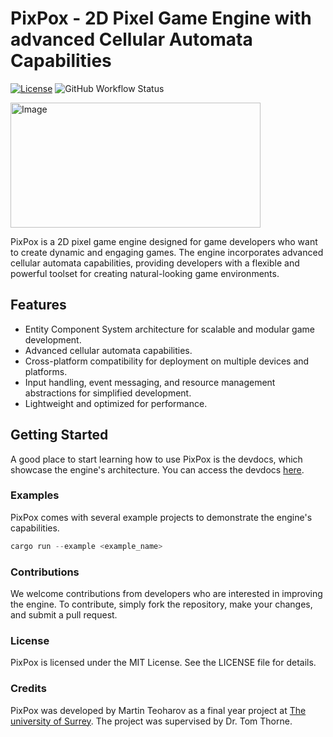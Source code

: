 # PixPox - 2D Pixel Game Engine with advanced Cellular Automata Capabilities

[![License](https://img.shields.io/badge/license-MIT-blue.svg)](https://opensource.org/licenses/MIT)
![GitHub Workflow Status](https://img.shields.io/github/workflow/status/martinteoharov/pixpox/Rust?label=CI&logo=github&style=flat-square)

<img src="https://user-images.githubusercontent.com/43793073/234361085-053432ef-b9fe-4581-9795-4ddba162bf0c.png" alt="Image" width="400" height="200">

PixPox is a 2D pixel game engine designed for game developers who want to create dynamic and engaging games. The engine incorporates advanced cellular automata capabilities, providing developers with a flexible and powerful toolset for creating natural-looking game environments.

## Features
- Entity Component System architecture for scalable and modular game development.
- Advanced cellular automata capabilities.
- Cross-platform compatibility for deployment on multiple devices and platforms.
- Input handling, event messaging, and resource management abstractions for simplified development.
- Lightweight and optimized for performance.

## Getting Started

A good place to start learning how to use PixPox is the devdocs, which showcase the engine's architecture. You can access the devdocs [here](https://martinteoharov.github.io/pixpox-dev-docs/).

### Examples
PixPox comes with several example projects to demonstrate the engine's capabilities.

```rust
cargo run --example <example_name>
```

### Contributions
We welcome contributions from developers who are interested in improving the engine. To contribute, simply fork the repository, make your changes, and submit a pull request.

### License
PixPox is licensed under the MIT License. See the LICENSE file for details.

### Credits
PixPox was developed by Martin Teoharov as a final year project at [The university of Surrey](https://www.surrey.ac.uk/). The project was supervised by Dr. Tom Thorne.

